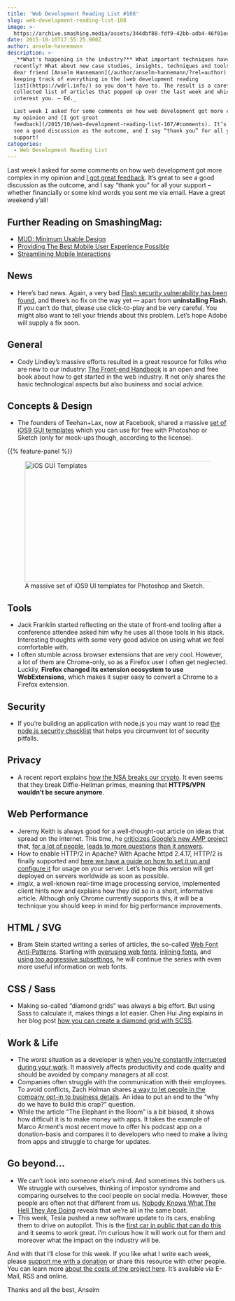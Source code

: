 ```yaml
---
title: 'Web Development Reading List #108'
slug: web-development-reading-list-108
image: >-
  https://archive.smashing.media/assets/344dbf88-fdf9-42bb-adb4-46f01eedd629/d3e0ad02-e9ef-4482-89e8-8bc1ff12e62e/ios-gui-templates.png
date: 2015-10-16T17:55:25.000Z
author: anselm-hannemann
description: >-
  _**What's happening in the industry?** What important techniques have emerged
  recently? What about new case studies, insights, techniques and tools? Our
  dear friend [Anselm Hannemann](/author/anselm-hannemann/?rel=author) is
  keeping track of everything in the [web development reading
  list](https://wdrl.info/) so you don't have to. The result is a carefully
  collected list of articles that popped up over the last week and which might
  interest you. — Ed._

  Last week I asked for some comments on how web development got more complex in
  my opinion and [I got great
  feedback](/2015/10/web-development-reading-list-107/#comments). It’s great to
  see a good discussion as the outcome, and I say “thank you” for all your
  support!
categories:
  - Web Development Reading List
---
```

Last week I asked for some comments on how web development got more complex in my opinion and <a href="https://www.smashingmagazine.com/2015/10/web-development-reading-list-107/#comments">I got great feedback</a>. It’s great to see a good discussion as the outcome, and I say “thank you” for all your support – whether financially or some kind words you sent me via email. Have a great weekend y’all!

## <span class="rh">Further Reading</span> on SmashingMag:

*   <span>[MUD: Minimum Usable Design](https://www.smashingmagazine.com/2012/05/mud-minimum-usable-design/)</span>
*   <span>[Providing The Best Mobile User Experience Possible](https://www.smashingmagazine.com/2013/05/providing-the-best-mobile-user-experience-possible/)</span>
*   <span>[Streamlining Mobile Interactions](https://www.smashingmagazine.com/2014/05/streamline-mobile-interactions/)</span>

## News

*   Here’s bad news. Again, a very bad [Flash security vulnerability has been found](https://bgr.com/2015/10/15/adobe-flash-player-security-vulnerability-warning/), and there’s no fix on the way yet — apart from **uninstalling Flash**. If you can’t do that, please use click-to-play and be very careful. You might also want to tell your friends about this problem. Let’s hope Adobe will supply a fix soon.</p>

## General

*   Cody Lindley’s massive efforts resulted in a great resource for folks who are new to our industry: [The Front-end Handbook](https://frontendmasters.gitbooks.io/front-end-handbook/content/index.html) is an open and free book about how to get started in the web industry. It not only shares the basic technological aspects but also business and social advice.</p>

## Concepts & Design

*   The founders of Teehan+Lax, now at Facebook, shared a massive [set of iOS9 GUI templates](https://facebook.github.io/design/ios9.html) which you can use for free with Photoshop or Sketch (only for mock-ups though, according to the license).

{{% feature-panel %}}

<figure class="fwi"><a href="https://facebook.github.io/design/ios9.html"><img loading="lazy" decoding="async" src="https://archive.smashing.media/assets/344dbf88-fdf9-42bb-adb4-46f01eedd629/d3e0ad02-e9ef-4482-89e8-8bc1ff12e62e/ios-gui-templates.png" alt="iOS GUI Templates" width="500" height="276" /></a><figcaption>A massive set of iOS9 UI templates for Photoshop and Sketch.</figcaption></figure>

## Tools

*   Jack Franklin started reflecting on the state of front-end tooling after a conference attendee asked him why he uses all those tools in his stack. Interesting thoughts with some very good advice on using what we feel comfortable with.
*   I often stumble across browser extensions that are very cool. However, a lot of them are Chrome-only, so as a Firefox user I often get neglected. Luckily, **Firefox changed its extension ecosystem to use WebExtensions**, which makes it super easy to convert a Chrome to a Firefox extension.</p>

## Security

*   If you’re building an application with node.js you may want to read [the node.js security checklist](https://blog.risingstack.com/node-js-security-checklist/) that helps you circumvent lot of security pitfalls.</p>

## Privacy

*   A recent report explains [how the NSA breaks our crypto](https://freedom-to-tinker.com/blog/haldermanheninger/how-is-nsa-breaking-so-much-crypto/). It even seems that they break Diffie-Hellman primes, meaning that **HTTPS/VPN wouldn’t be secure anymore**.</p>

## Web Performance

*   Jeremy Keith is always good for a well-thought-out article on ideas that spread on the internet. This time, he [criticizes Google’s new AMP project](https://adactio.com/journal/9646) that, [for a lot of people](https://groups.google.com/forum/#!msg/amphtml-discuss/TxoKtSXK148/xNoagN6DAgAJ), [leads to more questions](https://andydavies.me/blog/2015/10/13/accelerated-mobile-pages-ive-more-questions-than-answers/) [than it answers](https://www.niemanlab.org/2015/10/get-ampd-heres-what-publishers-need-to-know-about-googles-new-plan-to-speed-up-your-website/).
*   How to enable HTTP/2 in Apache? With Apache httpd 2.4.17, HTTP/2 is finally supported and [here we have a guide on how to set it up and configure it](https://icing.github.io/mod_h2/howto.html) for usage on your server. Let’s hope this version will get deployed on servers worldwide as soon as possible.
*   _imgix_, a well-known real-time image processing service, implemented client hints now and explains how they did so in a short, informative article. Although only Chrome currently supports this, it will be a technique you should keep in mind for big performance improvements.</p>

## HTML / SVG

*   Bram Stein started writing a series of articles, the so-called [Web Font Anti-Patterns](https://bramstein.com/writing/web-font-anti-patterns.html). Starting with [overusing web fonts](https://bramstein.com/writing/web-font-anti-patterns-overusing.html), [inlining fonts](https://bramstein.com/writing/web-font-anti-patterns-inlining.html), and [using too aggressive subsettings](https://bramstein.com/writing/web-font-anti-patterns-subsetting.html), he will continue the series with even more useful information on web fonts.</p>

## CSS / Sass

*   Making so-called “diamond grids” was always a big effort. But using Sass to calculate it, makes things a lot easier. Chen Hui Jing explains in her blog post [how you can create a diamond grid with SCSS](https://www.chenhuijing.com/blog/diamond-grid-using-sass/).</p>

## Work & Life

*   The worst situation as a developer is [when you’re constantly interrupted during your work](https://thetomorrowlab.com/2015/01/why-developers-hate-being-interrupted/). It massively affects productivity and code quality and should be avoided by company managers at all cost.
*   Companies often struggle with the communication with their employees. To avoid conflicts, Zach Holman shares [a way to let people in the company opt-in to business details](https://zachholman.com/posts/opt-in-transparency/). An idea to put an end to the “why do we have to build this crap?” question.
*   While the article “The Elephant in the Room” is a bit biased, it shows how difficult it is to make money with apps. It takes the example of Marco Arment’s most recent move to offer his podcast app on a donation-basis and compares it to developers who need to make a living from apps and struggle to charge for updates.</p>

## Go beyond…

*   We can’t look into someone else’s mind. And sometimes this bothers us. We struggle with ourselves, thinking of impostor syndrome and comparing ourselves to the cool people on social media. However, these people are often not that different from us. [Nobody Knows What The Hell They Are Doing](https://99u.stfi.re/articles/32985/nobody-knows-what-the-hell-they-are-doing) reveals that we’re all in the same boat.
*   This week, Tesla pushed a new software update to its cars, enabling them to drive on autopilot. This is the [first car in public that can do this](https://www.wired.com/2015/10/tesla-self-driving-over-air-update-live/?mbid=social_twitter) and it seems to work great. I’m curious how it will work out for them and moreover what the impact on the industry will be.

And with that I’ll close for this week. If you like what I write each week, please <a href="https://wdrl.info/donate">support me with a donation</a> or share this resource with other people. You can learn more <a href="https://wdrl.info/costs/">about the costs of the project here</a>. It’s available via E-Mail, RSS and online.

Thanks and all the best,
Anselm

